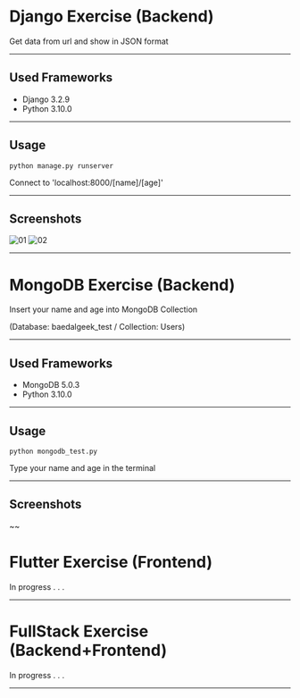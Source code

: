 # Django Exercise (Backend)
Get data from url and show in JSON format
***

## Used Frameworks
 * Django 3.2.9
 * Python 3.10.0
***

## Usage
    python manage.py runserver
Connect to 'localhost:8000/[name]/[age]'
***

## Screenshots
![01](https://user-images.githubusercontent.com/68536526/140641143-ee32c7d0-4390-4096-bb82-b96906ffdd9f.png)
![02](https://user-images.githubusercontent.com/68536526/140641144-957238cc-371b-4929-9bba-41ef188d765e.png)
***



# MongoDB Exercise (Backend)
Insert your name and age into MongoDB Collection


(Database: baedalgeek_test / Collection: Users)
***

## Used Frameworks
 * MongoDB 5.0.3
 * Python 3.10.0
***

## Usage
    python mongodb_test.py
Type your name and age in the terminal
***

## Screenshots
~~



# Flutter Exercise (Frontend)
In progress . . .
***



# FullStack Exercise (Backend+Frontend)
In progress . . .
***